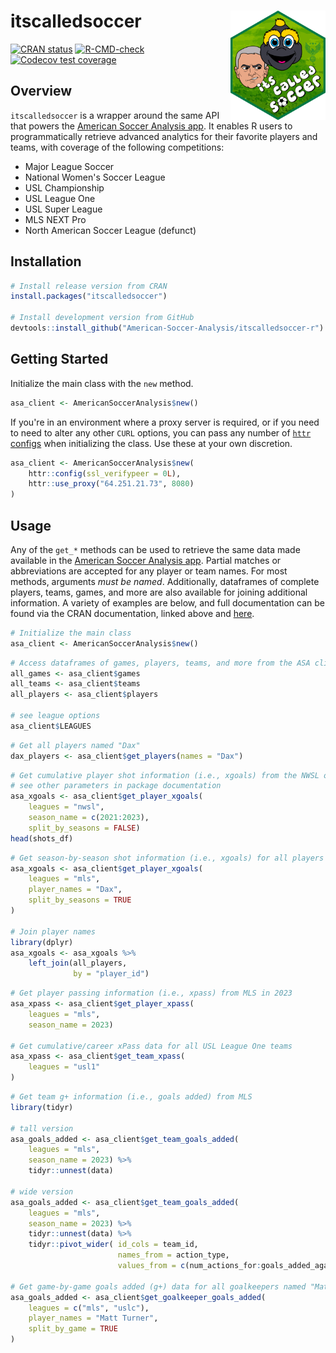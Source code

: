 # itscalledsoccer <img src="man/figures/logo.png" align="right" height="175" style="height: 175px;"/>

<!-- badges: start -->
[![CRAN status](https://www.r-pkg.org/badges/version/itscalledsoccer)](https://CRAN.R-project.org/package=itscalledsoccer)
[![R-CMD-check](https://github.com/American-Soccer-Analysis/itscalledsoccer-r/actions/workflows/R-CMD-check.yaml/badge.svg)](https://github.com/American-Soccer-Analysis/itscalledsoccer-r/actions/workflows/R-CMD-check.yaml)
[![Codecov test coverage](https://codecov.io/gh/American-Soccer-Analysis/itscalledsoccer-r/branch/main/graph/badge.svg?token=TNXUHQDSC9)](https://app.codecov.io/gh/American-Soccer-Analysis/itscalledsoccer-r?branch=main)
<!-- badges: end -->

## Overview

`itscalledsoccer` is a wrapper around the same API that powers the [American Soccer Analysis app](https://app.americansocceranalysis.com/). It enables R users to programmatically retrieve advanced analytics for their favorite players and teams, with coverage of the following competitions: 

- Major League Soccer
- National Women's Soccer League
- USL Championship
- USL League One
- USL Super League
- MLS NEXT Pro
- North American Soccer League (defunct)

## Installation

```r
# Install release version from CRAN
install.packages("itscalledsoccer")

# Install development version from GitHub
devtools::install_github("American-Soccer-Analysis/itscalledsoccer-r")
```

## Getting Started

Initialize the main class with the `new` method.

```r
asa_client <- AmericanSoccerAnalysis$new()
```

If you're in an environment where a proxy server is required, or if you need to need to alter any other `CURL` options, you can pass any number of [`httr` configs](https://www.rdocumentation.org/packages/httr/versions/1.4.2/topics/config) when initializing the class. Use these at your own discretion.

```r
asa_client <- AmericanSoccerAnalysis$new(
    httr::config(ssl_verifypeer = 0L),
    httr::use_proxy("64.251.21.73", 8080)
)
```

## Usage

Any of the `get_*` methods can be used to retrieve the same data made available in the [American Soccer Analysis app](https://app.americansocceranalysis.com/). Partial matches or abbreviations are accepted for any player or team names. For most methods, arguments _must be named_. Additionally, dataframes of complete players, teams, games, and more are also available for joining additional information. A variety of examples are below, and full documentation can be found via the CRAN documentation, linked above and [here](https://cran.r-project.org/web/packages/itscalledsoccer/itscalledsoccer.pdf).

```r
# Initialize the main class
asa_client <- AmericanSoccerAnalysis$new()
```

```r
# Access dataframes of games, players, teams, and more from the ASA client object created above
all_games <- asa_client$games
all_teams <- asa_client$teams
all_players <- asa_client$players

# see league options
asa_client$LEAGUES
```

```r
# Get all players named "Dax"
dax_players <- asa_client$get_players(names = "Dax")
```

```r
# Get cumulative player shot information (i.e., xgoals) from the NWSL over three seasons
# see other parameters in package documentation
asa_xgoals <- asa_client$get_player_xgoals(
    leagues = "nwsl", 
    season_name = c(2021:2023), 
    split_by_seasons = FALSE)
head(shots_df)
```

```r
# Get season-by-season shot information (i.e., xgoals) for all players named "Dax" in MLS
asa_xgoals <- asa_client$get_player_xgoals(
    leagues = "mls",
    player_names = "Dax",
    split_by_seasons = TRUE
)

# Join player names
library(dplyr)
asa_xgoals <- asa_xgoals %>%
    left_join(all_players,
              by = "player_id")
```

```r
# Get player passing information (i.e., xpass) from MLS in 2023
asa_xpass <- asa_client$get_player_xpass(
    leagues = "mls", 
    season_name = 2023)

# Get cumulative/career xPass data for all USL League One teams
asa_xpass <- asa_client$get_team_xpass(
    leagues = "usl1"
)
```

```r
# Get team g+ information (i.e., goals added) from MLS
library(tidyr)

# tall version
asa_goals_added <- asa_client$get_team_goals_added(
    leagues = "mls", 
    season_name = 2023) %>%
    tidyr::unnest(data)

# wide version
asa_goals_added <- asa_client$get_team_goals_added(
    leagues = "mls", 
    season_name = 2023) %>%
    tidyr::unnest(data) %>%
    tidyr::pivot_wider( id_cols = team_id, 
                        names_from = action_type, 
                        values_from = c(num_actions_for:goals_added_against))

# Get game-by-game goals added (g+) data for all goalkeepers named "Matt Turner"
asa_goals_added <- asa_client$get_goalkeeper_goals_added(
    leagues = c("mls", "uslc"),
    player_names = "Matt Turner",
    split_by_game = TRUE
)
```

